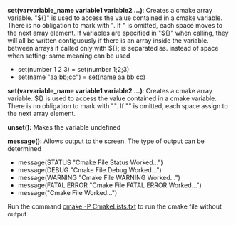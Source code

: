 
**set(varvariable_name variable1 variable2 ...)**: Creates a cmake array variable. "\${}" is used to access the value contained in a cmake variable. There is no obligation to mark with ". If " is omitted, each space moves to the next array element. If variables are specified in "\${}" when calling, they will all be written contiguously if there is an array inside the variable. between arrays if called only with ${}; is separated as. instead of space when setting; same meaning can be used
- set(number 1 2 3) = set(number 1;2;3)
- set(name "aa;bb;cc") = set(name aa bb cc)

**set(varvariable_name variable1 variable2 ...)**: Creates a cmake array variable. ${} is used to access the value contained in a cmake variable. There is no obligation to mark with "". If "" is omitted, each space assign to the next array element.

**unset():** Makes the variable undefined

**message():** Allows output to the screen. The type of output can be determined
- message(STATUS "Cmake File Status Worked...")
- message(DEBUG "Cmake File Debug Worked...")
- message(WARNING "Cmake File WARNING Worked...")
- message(FATAL ERROR "Cmake File FATAL ERROR Worked...")
- message("Cmake File Worked...")

Run the command <u>cmake -P CmakeLists.txt</u> to run the cmake file without output
